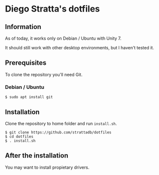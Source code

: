 # Diego Stratta's dotfiles

## Information

As of today, it works only on Debian / Ubuntu with Unity 7.

It should still work with other desktop environments, but I haven't tested it.

## Prerequisites

To clone the repository you'll need Git.

### Debian / Ubuntu

```shell
$ sudo apt install git
```

## Installation

Clone the repository to home folder and run `install.sh`.

```shell
$ git clone https://github.com/strattadb/dotfiles
$ cd dotfiles
$ . install.sh
```

## After the installation

You may want to install propietary drivers.

